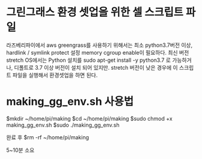 # 그린그래스 환경 셋업을 위한 셀 스크립트 파일
  라즈베리파이에서 aws greengrass를 사용하기 위해서는
  최소 python3.7버전 이상, hardlink / symlink protect 설정
  memory cgroup enable이 필요하다. 
  최신 버전 stretch OS에서는 Python 설치를 sudo apt-get install -y python3.7 로 가능하거나, 디폴트로 3.7 이상 버전이 설치 되어 있지만.
  stretch 버전이 낮은 경우에 이 스크립트 파일을 실행해서 환경셋업을 하면 된다.

# making_gg_env.sh 사용법
  $mkdir ~/home/pi/making
  $cd ~/home/pi/making
  $sudo chmod +x making_gg_env.sh
  $sudo ./making_gg_env.sh
  
  완료 후 
  $rm -rf ~/home/pi/making
  
  5~10분 소요
